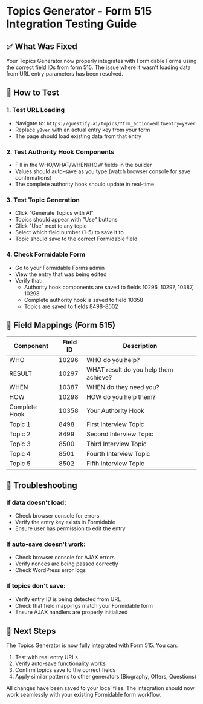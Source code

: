 # Topics Generator - Form 515 Integration Testing Guide

## ✅ **What Was Fixed**

Your Topics Generator now properly integrates with Formidable Forms using the correct field IDs from form 515. The issue where it wasn't loading data from URL entry parameters has been resolved.

## 🧪 **How to Test**

### **1. Test URL Loading**
- Navigate to: `https://guestify.ai/topics/?frm_action=edit&entry=y8ver`
- Replace `y8ver` with an actual entry key from your form
- The page should load existing data from that entry

### **2. Test Authority Hook Components**
- Fill in the WHO/WHAT/WHEN/HOW fields in the builder
- Values should auto-save as you type (watch browser console for save confirmations)
- The complete authority hook should update in real-time

### **3. Test Topic Generation**
- Click "Generate Topics with AI"
- Topics should appear with "Use" buttons
- Click "Use" next to any topic
- Select which field number (1-5) to save it to
- Topic should save to the correct Formidable field

### **4. Check Formidable Form**
- Go to your Formidable Forms admin
- View the entry that was being edited
- Verify that:
  - Authority hook components are saved to fields 10296, 10297, 10387, 10298
  - Complete authority hook is saved to field 10358
  - Topics are saved to fields 8498-8502

## 🔧 **Field Mappings (Form 515)**

| Component | Field ID | Description |
|-----------|----------|-------------|
| WHO | 10296 | WHO do you help? |
| RESULT | 10297 | WHAT result do you help them achieve? |
| WHEN | 10387 | WHEN do they need you? |
| HOW | 10298 | HOW do you help them? |
| Complete Hook | 10358 | Your Authority Hook |
| Topic 1 | 8498 | First Interview Topic |
| Topic 2 | 8499 | Second Interview Topic |
| Topic 3 | 8500 | Third Interview Topic |
| Topic 4 | 8501 | Fourth Interview Topic |
| Topic 5 | 8502 | Fifth Interview Topic |

## 🐛 **Troubleshooting**

### **If data doesn't load:**
- Check browser console for errors
- Verify the entry key exists in Formidable
- Ensure user has permission to edit the entry

### **If auto-save doesn't work:**
- Check browser console for AJAX errors
- Verify nonces are being passed correctly
- Check WordPress error logs

### **If topics don't save:**
- Verify entry ID is being detected from URL
- Check that field mappings match your Formidable form
- Ensure AJAX handlers are properly initialized

## 📝 **Next Steps**

The Topics Generator is now fully integrated with Form 515. You can:
1. Test with real entry URLs
2. Verify auto-save functionality works
3. Confirm topics save to the correct fields
4. Apply similar patterns to other generators (Biography, Offers, Questions)

All changes have been saved to your local files. The integration should now work seamlessly with your existing Formidable form workflow.
